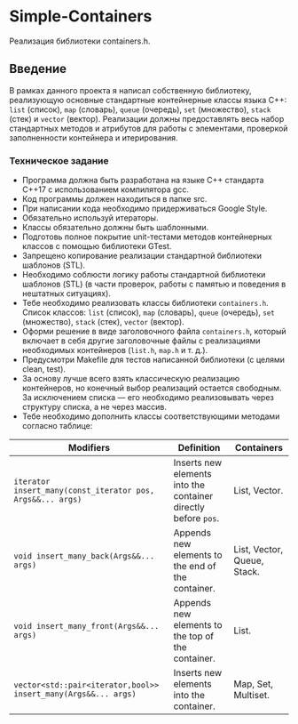 # Simple-Containers
Реализация библиотеки containers.h.
## Введение
В рамках данного проекта я написал собственную библиотеку, реализующую основные стандартные контейнерные классы языка С++: `list` (список), `map` (словарь), `queue` (очередь), `set` (множество), `stack` (стек) и `vector` (вектор). Реализации должны предоставлять весь набор стандартных методов и атрибутов для работы с элементами, проверкой заполненности контейнера и итерирования.
### Техническое задание
- Программа должна быть разработана на языке C++ стандарта C++17 с использованием компилятора gcc.
- Код программы должен находиться в папке src.
- При написании кода необходимо придерживаться Google Style.
- Обязательно используй итераторы.
- Классы обязательно должны быть шаблонными.
- Подготовь полное покрытие unit-тестами методов контейнерных классов c помощью библиотеки GTest.
- Запрещено копирование реализации стандартной библиотеки шаблонов (STL).
- Необходимо соблюсти логику работы стандартной библиотеки шаблонов (STL) (в части проверок, работы с памятью и поведения в нештатных ситуациях).
- Тебе необходимо реализовать классы библиотеки `containers.h`.
Список классов: `list` (список), `map` (словарь), `queue` (очередь), `set` (множество), `stack` (стек), `vector` (вектор).
- Оформи решение в виде заголовочного файла `containers.h`, который включает в себя другие заголовочные файлы с реализациями необходимых контейнеров (`list.h`, `map.h` и т. д.).
- Предусмотри Makefile для тестов написанной библиотеки (с целями clean, test).
- За основу лучше всего взять классическую реализацию контейнеров, но конечный выбор реализаций остается свободным. За исключением списка — его необходимо реализовывать через структуру списка, а не через массив.
- Тебе необходимо дополнить классы соответствующими методами согласно таблице:

| Modifiers      | Definition                                      | Containers |
|----------------|-------------------------------------------------| -------------------------------------------|
| `iterator insert_many(const_iterator pos, Args&&... args)`          | Inserts new elements into the container directly before `pos`.  | List, Vector. |
| `void insert_many_back(Args&&... args)`          | Appends new elements to the end of the container.  | List, Vector, Queue, Stack. |
| `void insert_many_front(Args&&... args)`          | Appends new elements to the top of the container.  | List. |
| `vector<std::pair<iterator,bool>> insert_many(Args&&... args)`          | Inserts new elements into the container.  | Map, Set, Multiset. |
